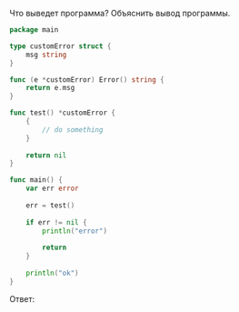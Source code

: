 Что выведет программа? Объяснить вывод программы.

```go
package main

type customError struct {
	msg string
}

func (e *customError) Error() string {
	return e.msg
}

func test() *customError {
	{
		// do something
	}
	
	return nil
}

func main() {
	var err error
	
	err = test()
	
	if err != nil {
		println("error")
		
		return
	}
	
	println("ok")
}
```

Ответ:
```go

```

